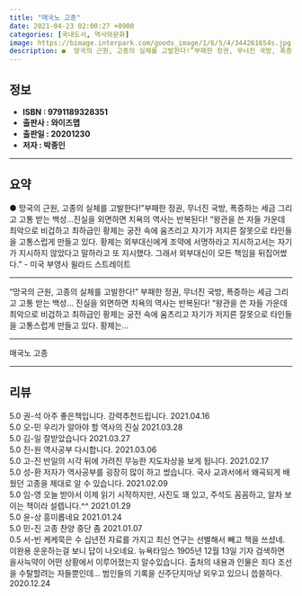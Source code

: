 ```yaml
---
title: "매국노 고종"
date: 2021-04-23 02:00:27 +0900
categories: [국내도서, 역사와문화]
image: https://bimage.interpark.com/goods_image/1/6/5/4/344261654s.jpg
description: ●  망국의 근원, 고종의 실체를 고발한다!”부패한 정권, 무너진 국방, 폭증하는 세금 그리고 고통 받는 백성…진실을 외면하면 치욕의 역사는 반복된다!          “왕관을 쓴 자들 가운데 최악으로 비겁하고 최하급인 황제는 궁전 속에 움츠리고 자기가 저지른 잘못으로 타인들을 고통스럽게 만들고 있다. 
---
```


## **정보**

- **ISBN : 9791189328351**
- **출판사 : 와이즈맵**
- **출판일 : 20201230**
- **저자 : 박종인**

------



## **요약**

●  망국의 근원, 고종의 실체를 고발한다!”부패한 정권, 무너진 국방, 폭증하는 세금 그리고 고통 받는 백성…진실을 외면하면 치욕의 역사는 반복된다!          “왕관을 쓴 자들 가운데 최악으로 비겁하고 최하급인 황제는 궁전 속에 움츠리고 자기가 저지른 잘못으로 타인들을 고통스럽게 만들고 있다. 황제는 외부대신에게 조약에 서명하라고 지시하고서는 자기가 지시하지 않았다고 말하라고 또 지시했다. 그래서 외부대신이 모든 책임을 뒤집어썼다.” - 미국 부영사 윌라드 스트레이트

------

“망국의 근원, 고종의 실체를 고발한다!”
부패한 정권, 무너진 국방, 폭증하는 세금 그리고 고통 받는 백성…
진실을 외면하면 치욕의 역사는 반복된다!
“왕관을 쓴 자들 가운데 최악으로 비겁하고 최하급인 황제는 궁전 속에 움츠리고 자기가 저지른 잘못으로 타인들을 고통스럽게 만들고 있다. 황제는... 

------


매국노 고종 

------


## **리뷰** 

5.0 권-석 아주 좋은책입니다. 강력추천드립니다. 2021.04.16 <br/>5.0 오-민 우리가 알아야 할 역사의 진실 2021.03.28 <br/>5.0 김-일 잘받았습니다 2021.03.27 <br/>5.0 진-원 역사공부 다시합니다. 2021.03.06 <br/>5.0 고-진 반일의 시각 뒤에 가려진 무능한 지도자상을 보게 됩니다. 2021.02.17 <br/>5.0 성-환 저자가 역사공부를 굉장히 많이 하고 썼습니다. 국사 교과서에서 왜곡되게 배웠던 고종을 제대로 알 수 있습니다. 2021.02.09 <br/>5.0 임-영 오늘 받아서 이제 읽기 시작하지만, 사진도 꽤 있고, 주석도 꼼꼼하고, 알차 보이는 책이라 설렙니다.^^ 2021.01.29 <br/>5.0 윤-상 흥미롭네요 2021.01.24 <br/>5.0 민-진 고종 찬양 중단 좀 2021.01.07 <br/>0.5 서-빈 케케묵은 수 십년전 자료를 가지고 최신 연구는 선별해서 빼고 책을 쓰셨네. 이완용 운운하는걸 보니 답이 나오네요.  뉴욕타임스 1905년 12월 13일 기자 검색하면 을사늑약이 어떤 상황에서 이루어졌는지 알수있습니다. 출처의 내용과 인물은 죄다 조선을 수탈할려는 자들뿐인데... 범인들의 기록을 신주단지마냥 외우고 있으니 씁쓸하다. 2020.12.24 <br/>